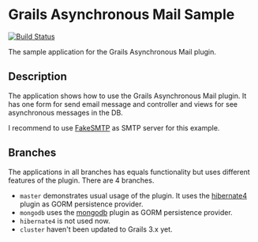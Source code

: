 Grails Asynchronous Mail Sample
===============================

[![Build Status](https://travis-ci.org/kefirfromperm/grails-asynchronous-mail-sample.svg?branch=mongodb)](https://travis-ci.org/kefirfromperm/grails-asynchronous-mail-sample)

The sample application for the Grails Asynchronous Mail plugin.

Description
-----------

The application shows how to use the Grails Asynchronous Mail plugin. It has one form for send email message and controller and views for see asynchronous messages in the DB.

I recommend to use [FakeSMTP](http://nilhcem.github.io/FakeSMTP/) as SMTP server for this example.

Branches
--------

The applications in all branches has equals functionality but uses different features of the plugin. There are 4 branches.

* `master` demonstrates usual usage of the plugin. It uses the [hibernate4](http://www.grails.org/plugin/hibernate4) plugin as GORM persistence provider.
* `mongodb` uses the [mongodb](http://www.grails.org/plugin/mongodb) plugin as GORM persistence provider.
* `hibernate4` is not used now.
* `cluster` haven't been updated to Grails 3.x yet.

